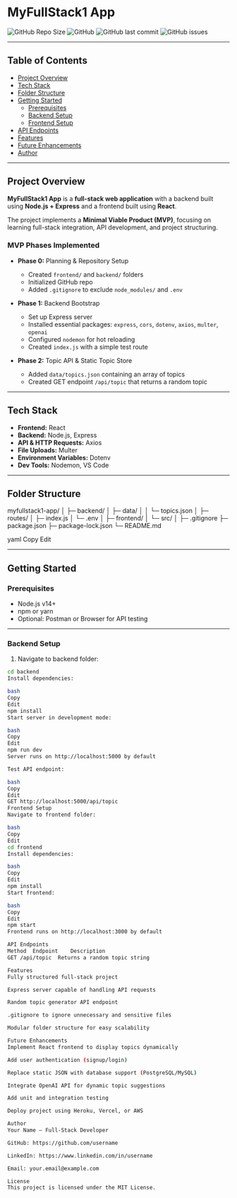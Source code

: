 # MyFullStack1 App

![GitHub Repo Size](https://img.shields.io/github/repo-size/username/myfullstack1-app)
![GitHub](https://img.shields.io/github/license/username/myfullstack1-app)
![GitHub last commit](https://img.shields.io/github/last-commit/username/myfullstack1-app)
![GitHub issues](https://img.shields.io/github/issues/username/myfullstack1-app)

---

## Table of Contents
- [Project Overview](#project-overview)
- [Tech Stack](#tech-stack)
- [Folder Structure](#folder-structure)
- [Getting Started](#getting-started)
  - [Prerequisites](#prerequisites)
  - [Backend Setup](#backend-setup)
  - [Frontend Setup](#frontend-setup)
- [API Endpoints](#api-endpoints)
- [Features](#features)
- [Future Enhancements](#future-enhancements)
- [Author](#author)

---

## Project Overview
**MyFullStack1 App** is a **full-stack web application** with a backend built using **Node.js + Express** and a frontend built using **React**.  

The project implements a **Minimal Viable Product (MVP)**, focusing on learning full-stack integration, API development, and project structuring.  

### MVP Phases Implemented
- **Phase 0:** Planning & Repository Setup  
  - Created `frontend/` and `backend/` folders  
  - Initialized GitHub repo  
  - Added `.gitignore` to exclude `node_modules/` and `.env`

- **Phase 1:** Backend Bootstrap  
  - Set up Express server  
  - Installed essential packages: `express`, `cors`, `dotenv`, `axios`, `multer`, `openai`  
  - Configured `nodemon` for hot reloading  
  - Created `index.js` with a simple test route

- **Phase 2:** Topic API & Static Topic Store  
  - Added `data/topics.json` containing an array of topics  
  - Created GET endpoint `/api/topic` that returns a random topic  

---

## Tech Stack
- **Frontend:** React  
- **Backend:** Node.js, Express  
- **API & HTTP Requests:** Axios  
- **File Uploads:** Multer  
- **Environment Variables:** Dotenv  
- **Dev Tools:** Nodemon, VS Code  

---

## Folder Structure
myfullstack1-app/
│
├─ backend/
│ ├─ data/
│ │ └─ topics.json
│ ├─ routes/
│ ├─ index.js
│ └─ .env
│
├─ frontend/
│ └─ src/
│
├─ .gitignore
├─ package.json
├─ package-lock.json
└─ README.md

yaml
Copy
Edit

---

## Getting Started

### Prerequisites
- Node.js v14+  
- npm or yarn  
- Optional: Postman or Browser for API testing  

---

### Backend Setup
1. Navigate to backend folder:
```bash
cd backend
Install dependencies:

bash
Copy
Edit
npm install
Start server in development mode:

bash
Copy
Edit
npm run dev
Server runs on http://localhost:5000 by default

Test API endpoint:

bash
Copy
Edit
GET http://localhost:5000/api/topic
Frontend Setup
Navigate to frontend folder:

bash
Copy
Edit
cd frontend
Install dependencies:

bash
Copy
Edit
npm install
Start frontend:

bash
Copy
Edit
npm start
Frontend runs on http://localhost:3000 by default

API Endpoints
Method	Endpoint	Description
GET	/api/topic	Returns a random topic string

Features
Fully structured full-stack project

Express server capable of handling API requests

Random topic generator API endpoint

.gitignore to ignore unnecessary and sensitive files

Modular folder structure for easy scalability

Future Enhancements
Implement React frontend to display topics dynamically

Add user authentication (signup/login)

Replace static JSON with database support (PostgreSQL/MySQL)

Integrate OpenAI API for dynamic topic suggestions

Add unit and integration testing

Deploy project using Heroku, Vercel, or AWS

Author
Your Name – Full-Stack Developer

GitHub: https://github.com/username

LinkedIn: https://www.linkedin.com/in/username

Email: your.email@example.com

License
This project is licensed under the MIT License.
